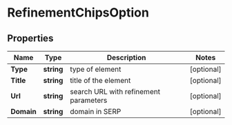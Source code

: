 # RefinementChipsOption


## Properties

| Name | Type | Description | Notes |
|------------ | ------------- | ------------- | -------------|
**Type** | **string** | type of element |[optional]|
**Title** | **string** | title of the element |[optional]|
**Url** | **string** | search URL with refinement parameters |[optional]|
**Domain** | **string** | domain in SERP |[optional]|